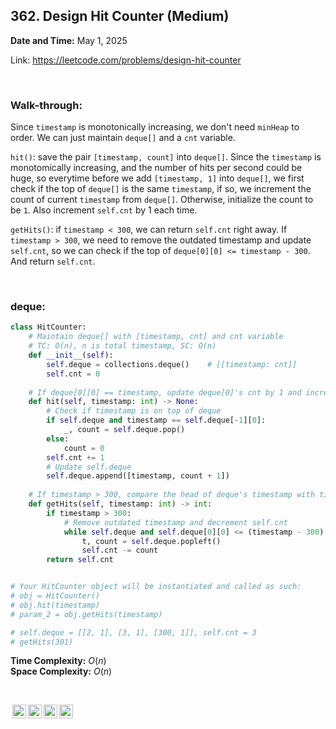 ## 362. Design Hit Counter (Medium)
**Date and Time:** May 1, 2025

Link: https://leetcode.com/problems/design-hit-counter

<br>

### Walk-through: 
Since `timestamp` is monotonically increasing, we don't need `minHeap` to order. We can just maintain `deque[]` and a `cnt` variable.

`hit()`: save the pair `[timestamp, count]` into `deque[]`. Since the `timestamp` is monotomically increasing, and the number of hits per second could be huge, so everytime before we add `[timestamp, 1]` into `deque[]`, we first check if the top of `deque[]` is the same `timestamp`, if so, we increment the count of current `timestamp` from `deque[]`. Otherwise, initialize the count to be `1`. Also increment `self.cnt` by 1 each time.

`getHits()`: if `timestamp < 300`, we can return `self.cnt` right away. If `timestamp > 300`, we need to remove the outdated timestamp and update `self.cnt`, so we can check if the top of `deque[0][0] <= timestamp - 300`. And return `self.cnt`.

<br>

### deque:
```python
class HitCounter:
    # Maintain deque[] with [timestamp, cnt] and cnt variable
    # TC: O(n), n is total timestamp, SC: O(n)
    def __init__(self):
        self.deque = collections.deque()    # [[timestamp: cnt]]
        self.cnt = 0
        
    # If deque[0][0] == timestamp, update deque[0]'s cnt by 1 and increment cnt
    def hit(self, timestamp: int) -> None:
        # Check if timestamp is on top of deque
        if self.deque and timestamp == self.deque[-1][0]:
            _, count = self.deque.pop()
        else:
            count = 0
        self.cnt += 1
        # Update self.deque
        self.deque.append([timestamp, count + 1])
        
    # If timestamp > 300, compare the head of deque's timestamp with timestamp, if it is <= timestamp - 300, remove this from deque and decrement cnt with corresponding cnt
    def getHits(self, timestamp: int) -> int:
        if timestamp > 300:
            # Remove outdated timestamp and decrement self.cnt
            while self.deque and self.deque[0][0] <= (timestamp - 300):
                t, count = self.deque.popleft()
                self.cnt -= count
        return self.cnt


# Your HitCounter object will be instantiated and called as such:
# obj = HitCounter()
# obj.hit(timestamp)
# param_2 = obj.getHits(timestamp)

# self.deque = [[2, 1], [3, 1], [300, 1]], self.cnt = 3
# getHits(301)
```
**Time Complexity:** $O(n)$ <br>
**Space Complexity:** $O(n)$

<br>

<img style="height:22px!important;margin-left:3px;vertical-align:text-bottom;" src="https://mirrors.creativecommons.org/presskit/icons/cc.svg?ref=chooser-v1" alt="CC BY-NC-SA" title="CC BY-NC-SA"><img style="height:22px!important;margin-left:3px;vertical-align:text-bottom;" src="https://mirrors.creativecommons.org/presskit/icons/by.svg?ref=chooser-v1" alt="BY: credit must be given to the creator" title="BY: credit must be given to the creator"><img style="height:22px!important;margin-left:3px;vertical-align:text-bottom;" src="https://mirrors.creativecommons.org/presskit/icons/nc.svg?ref=chooser-v1" alt="NC: Only noncommercial uses of the work are permitted" title="NC: Only noncommercial uses of the work are permitted"><img style="height:22px!important;margin-left:3px;vertical-align:text-bottom;" src="https://mirrors.creativecommons.org/presskit/icons/sa.svg?ref=chooser-v1" alt="SA: Adaptations must be shared under the same terms" title="SA: Adaptations must be shared under the same terms">